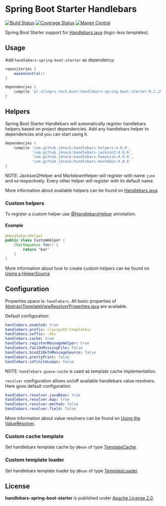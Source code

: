 Spring Boot Starter Handlebars
====

[![Build Status](https://travis-ci.org/allegro/handlebars-spring-boot-starter.svg?branch=master)](https://travis-ci.org/allegro/handlebars-spring-boot-starter)
[![Coverage Status](https://coveralls.io/repos/allegro/handlebars-spring-boot-starter/badge.svg)](https://coveralls.io/r/allegro/handlebars-spring-boot-starter)
[![Maven Central](https://maven-badges.herokuapp.com/maven-central/pl.allegro.tech.boot/handlebars-spring-boot-starter/badge.svg?style=flat)](https://maven-badges.herokuapp.com/maven-central/pl.allegro.tech.boot/handlebars-spring-boot-starter)

Spring Boot Starter support for
[Handlebars.java](https://github.com/jknack/handlebars.java)
(logic-less templates).

## Usage

Add `handlebars-spring-boot-starter` as dependency:
```gradle
repositories {
    mavenCentral()
}

dependencies {
    compile 'pl.allegro.tech.boot:handlebars-spring-boot-starter:0.2.15'
}
```
## Helpers

Spring Boot Starter Handlebars will automatically register handlebars helpers based on project dependencies.
Add any handlebars helper to dependencies and you can start using it.
```gradle
dependencies {
    compile 'com.github.jknack:handlebars-helpers:4.0.6',
            'com.github.jknack:handlebars-jackson2:4.0.6',
            'com.github.jknack:handlebars-humanize:4.0.6',
            'com.github.jknack:handlebars-markdown:4.0.6'
}
```
NOTE: Jackson2Helper and MarkdownHelper will register with name `json` and `md` respectively.
Every other helper will register with its default name.

More information about available helpers can be found on
[Handlebars.java](https://github.com/jknack/handlebars.java#helpers).

### Custom helpers

To register a custom helper use [@HandlebarsHelper](src/main/java/pl/allegro/tech/boot/autoconfigure/handlebars/HandlebarsHelper.java) annotation.

#### Example
```java
@HandlebarsHelper
public class CustomHelper {
    CharSequence foo() {
        return 'bar'
    }
}
```
More information about how to create custom helpers can be found on [Using a HelperSource](https://github.com/jknack/handlebars.java#using-a-helpersource)

## Configuration

Properties space is: `handlebars`. All basic properties of
[AbstractTemplateViewResolverProperties.java](http://docs.spring.io/autorepo/docs/spring-boot/current/api/org/springframework/boot/autoconfigure/template/AbstractTemplateViewResolverProperties.html)
are available.

Default configuration:
```yaml
handlebars.enabled: true
handlebars.prefix: classpath:templates/
handlebars.suffix: .hbs
handlebars.cache: true
handlebars.registerMessageHelper: true
handlebars.failOnMissingFile: false
handlebars.bindI18nToMessageSource: false
handlebars.prettyPrint: false
handlebars.infiniteLoops: false
```
NOTE: `handlebars-guava-cache` is used as template cache implementation.

`resolver` configuration allows on/off available handlebars value resolvers.
Here goes default configuration:
```yaml
handlebars.resolver.javaBean: true
handlebars.resolver.map: true
handlebars.resolver.method: false
handlebars.resolver.field: false
```
More information about value resolvers can be found on
[Using the ValueResolver](https://github.com/jknack/handlebars.java#using-the-valueresolver).

### Custom cache template

Set handlebars template cache by `@Bean` of type [TemplateCache](https://github.com/jknack/handlebars.java/blob/master/handlebars/src/main/java/com/github/jknack/handlebars/cache/TemplateCache.java).

### Custom template loader

Set handlebars template loader by `@Bean` of type [TemplateLoader](https://github.com/jknack/handlebars.java/blob/master/handlebars/src/main/java/com/github/jknack/handlebars/io/TemplateLoader.java).

## License

**handlebars-spring-boot-starter** is published under [Apache License 2.0](http://www.apache.org/licenses/LICENSE-2.0).
